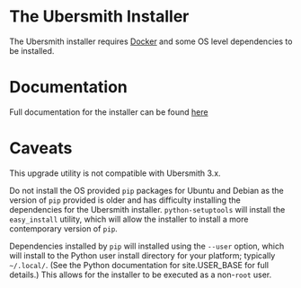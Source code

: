 # The Ubersmith Installer

The Ubersmith installer requires [Docker](https://docs.docker.com/engine/installation/) 
and some OS level dependencies to be installed. 

# Documentation

Full documentation for the installer can be found [here](https://docs.ubersmith.com/x/sQCs)

# Caveats

This upgrade utility is not compatible with Ubersmith 3.x.

Do not install the OS provided `pip` packages for Ubuntu and Debian as the version of `pip` provided is older and has difficulty installing the dependencies for the Ubersmith installer. `python-setuptools` will install the `easy_install` utility, which will allow the installer to install a more contemporary version of `pip`.

Dependencies installed by `pip` will installed using the `--user` option, which will install to the Python user install directory for your platform; typically `~/.local/`. (See the Python documentation for site.USER_BASE for full details.) This allows for the installer to be executed as a non-`root` user.
